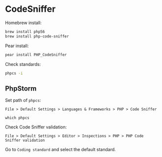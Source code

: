 # CodeSniffer

Homebrew install:

```sh
brew install php56
brew install php-code-sniffer
```

Pear install:

```sh
pear install PHP_CodeSniffer
```

Check standards:

```sh
phpcs -i
```

## PhpStorm

Set path of `phpcs`:

`File > Default Settings > Languages & Frameworks > PHP > Code Sniffer`

```
which phpcs
```

Check Code Sniffer validation:

`File > Default Settings > Editor > Inspections > PHP > PHP Code Sniffer validation`

Go to `Coding standard` and select the default standard.
